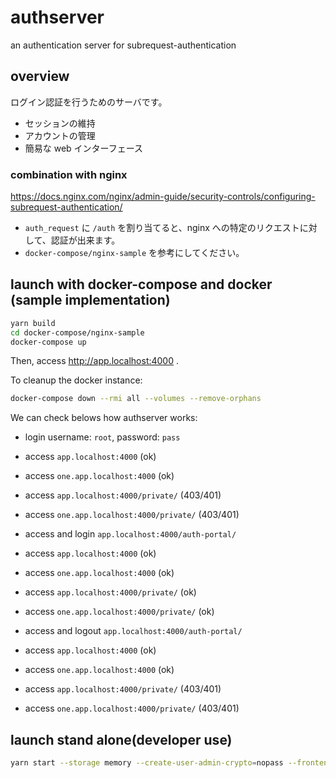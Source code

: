 # authserver

an authentication server for subrequest-authentication

## overview

ログイン認証を行うためのサーバです。

- セッションの維持
- アカウントの管理
- 簡易な web インターフェース

### combination with nginx

https://docs.nginx.com/nginx/admin-guide/security-controls/configuring-subrequest-authentication/

- `auth_request` に `/auth` を割り当てると、nginx への特定のリクエストに対して、認証が出来ます。
- `docker-compose/nginx-sample` を参考にしてください。

## launch with docker-compose and docker (sample implementation)

```sh
yarn build
cd docker-compose/nginx-sample
docker-compose up
```

Then, access http://app.localhost:4000 .

To cleanup the docker instance:

```sh
docker-compose down --rmi all --volumes --remove-orphans
```

We can check belows how authserver works:

- login username: `root`, password: `pass`

- access `app.localhost:4000` (ok)
- access `one.app.localhost:4000` (ok)
- access `app.localhost:4000/private/` (403/401)
- access `one.app.localhost:4000/private/` (403/401)
- access and login `app.localhost:4000/auth-portal/`
- access `app.localhost:4000` (ok)
- access `one.app.localhost:4000` (ok)
- access `app.localhost:4000/private/` (ok)
- access `one.app.localhost:4000/private/` (ok)
- access and logout `app.localhost:4000/auth-portal/`
- access `app.localhost:4000` (ok)
- access `one.app.localhost:4000` (ok)
- access `app.localhost:4000/private/` (403/401)
- access `one.app.localhost:4000/private/` (403/401)


## launch stand alone(developer use)

```bash
yarn start --storage memory --create-user-admin-crypto=nopass --frontend=webpack
```
